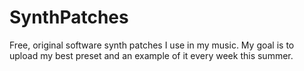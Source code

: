 # SynthPatches
Free, original software synth patches I use in my music. My goal is to upload my best preset and an example of it every week this summer.
